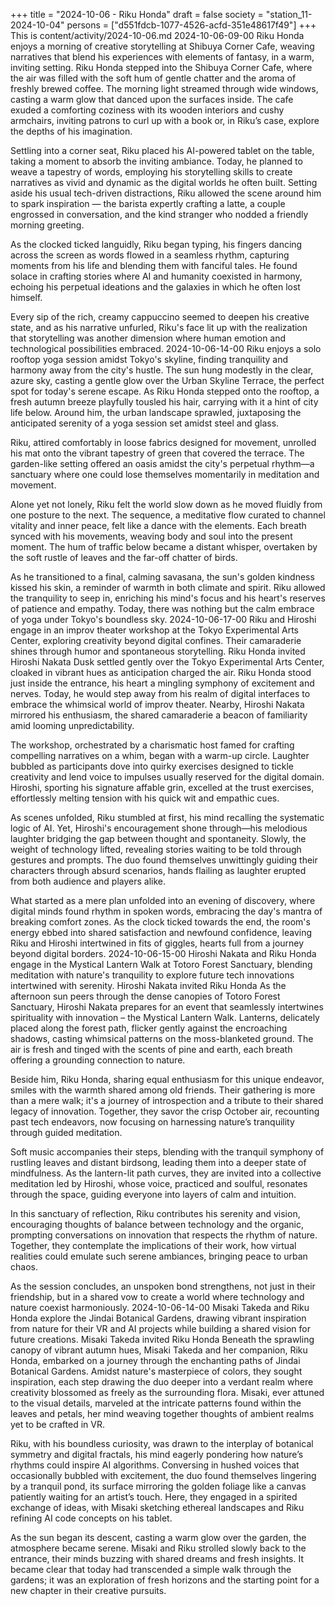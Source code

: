 +++
title = "2024-10-06 - Riku Honda"
draft = false
society = "station_11-2024-10-04"
persons = ["d551fdcb-1077-4526-acfd-351e48617f49"]
+++
This is content/activity/2024-10-06.md
2024-10-06-09-00
Riku Honda enjoys a morning of creative storytelling at Shibuya Corner Cafe, weaving narratives that blend his experiences with elements of fantasy, in a warm, inviting setting.
Riku Honda stepped into the Shibuya Corner Cafe, where the air was filled with the soft hum of gentle chatter and the aroma of freshly brewed coffee. The morning light streamed through wide windows, casting a warm glow that danced upon the surfaces inside. The cafe exuded a comforting coziness with its wooden interiors and cushy armchairs, inviting patrons to curl up with a book or, in Riku’s case, explore the depths of his imagination.

Settling into a corner seat, Riku placed his AI-powered tablet on the table, taking a moment to absorb the inviting ambiance. Today, he planned to weave a tapestry of words, employing his storytelling skills to create narratives as vivid and dynamic as the digital worlds he often built. Setting aside his usual tech-driven distractions, Riku allowed the scene around him to spark inspiration — the barista expertly crafting a latte, a couple engrossed in conversation, and the kind stranger who nodded a friendly morning greeting. 

As the clocked ticked languidly, Riku began typing, his fingers dancing across the screen as words flowed in a seamless rhythm, capturing moments from his life and blending them with fanciful tales. He found solace in crafting stories where AI and humanity coexisted in harmony, echoing his perpetual ideations and the galaxies in which he often lost himself.

Every sip of the rich, creamy cappuccino seemed to deepen his creative state, and as his narrative unfurled, Riku's face lit up with the realization that storytelling was another dimension where human emotion and technological possibilities embraced.
2024-10-06-14-00
Riku enjoys a solo rooftop yoga session amidst Tokyo's skyline, finding tranquility and harmony away from the city's hustle.
The sun hung modestly in the clear, azure sky, casting a gentle glow over the Urban Skyline Terrace, the perfect spot for today's serene escape. As Riku Honda stepped onto the rooftop, a fresh autumn breeze playfully tousled his hair, carrying with it a hint of city life below. Around him, the urban landscape sprawled, juxtaposing the anticipated serenity of a yoga session set amidst steel and glass.

Riku, attired comfortably in loose fabrics designed for movement, unrolled his mat onto the vibrant tapestry of green that covered the terrace. The garden-like setting offered an oasis amidst the city's perpetual rhythm—a sanctuary where one could lose themselves momentarily in meditation and movement.

Alone yet not lonely, Riku felt the world slow down as he moved fluidly from one posture to the next. The sequence, a meditative flow curated to channel vitality and inner peace, felt like a dance with the elements. Each breath synced with his movements, weaving body and soul into the present moment. The hum of traffic below became a distant whisper, overtaken by the soft rustle of leaves and the far-off chatter of birds.

As he transitioned to a final, calming savasana, the sun's golden kindness kissed his skin, a reminder of warmth in both climate and spirit. Riku allowed the tranquility to seep in, enriching his mind's focus and his heart's reserves of patience and empathy. Today, there was nothing but the calm embrace of yoga under Tokyo's boundless sky.
2024-10-06-17-00
Riku and Hiroshi engage in an improv theater workshop at the Tokyo Experimental Arts Center, exploring creativity beyond digital confines. Their camaraderie shines through humor and spontaneous storytelling.
Riku Honda invited Hiroshi Nakata
Dusk settled gently over the Tokyo Experimental Arts Center, cloaked in vibrant hues as anticipation charged the air. Riku Honda stood just inside the entrance, his heart a mingling symphony of excitement and nerves. Today, he would step away from his realm of digital interfaces to embrace the whimsical world of improv theater. Nearby, Hiroshi Nakata mirrored his enthusiasm, the shared camaraderie a beacon of familiarity amid looming unpredictability.

The workshop, orchestrated by a charismatic host famed for crafting compelling narratives on a whim, began with a warm-up circle. Laughter bubbled as participants dove into quirky exercises designed to tickle creativity and lend voice to impulses usually reserved for the digital domain. Hiroshi, sporting his signature affable grin, excelled at the trust exercises, effortlessly melting tension with his quick wit and empathic cues.

As scenes unfolded, Riku stumbled at first, his mind recalling the systematic logic of AI. Yet, Hiroshi's encouragement shone through—his melodious laughter bridging the gap between thought and spontaneity. Slowly, the weight of technology lifted, revealing stories waiting to be told through gestures and prompts. The duo found themselves unwittingly guiding their characters through absurd scenarios, hands flailing as laughter erupted from both audience and players alike.

What started as a mere plan unfolded into an evening of discovery, where digital minds found rhythm in spoken words, embracing the day's mantra of breaking comfort zones. As the clock ticked towards the end, the room's energy ebbed into shared satisfaction and newfound confidence, leaving Riku and Hiroshi intertwined in fits of giggles, hearts full from a journey beyond digital borders.
2024-10-06-15-00
Hiroshi Nakata and Riku Honda engage in the Mystical Lantern Walk at Totoro Forest Sanctuary, blending meditation with nature's tranquility to explore future tech innovations intertwined with serenity.
Hiroshi Nakata invited Riku Honda
As the afternoon sun peers through the dense canopies of Totoro Forest Sanctuary, Hiroshi Nakata prepares for an event that seamlessly intertwines spirituality with innovation – the Mystical Lantern Walk. Lanterns, delicately placed along the forest path, flicker gently against the encroaching shadows, casting whimsical patterns on the moss-blanketed ground. The air is fresh and tinged with the scents of pine and earth, each breath offering a grounding connection to nature. 

Beside him, Riku Honda, sharing equal enthusiasm for this unique endeavor, smiles with the warmth shared among old friends. Their gathering is more than a mere walk; it's a journey of introspection and a tribute to their shared legacy of innovation. Together, they savor the crisp October air, recounting past tech endeavors, now focusing on harnessing nature’s tranquility through guided meditation.

Soft music accompanies their steps, blending with the tranquil symphony of rustling leaves and distant birdsong, leading them into a deeper state of mindfulness. As the lantern-lit path curves, they are invited into a collective meditation led by Hiroshi, whose voice, practiced and soulful, resonates through the space, guiding everyone into layers of calm and intuition. 

In this sanctuary of reflection, Riku contributes his serenity and vision, encouraging thoughts of balance between technology and the organic, prompting conversations on innovation that respects the rhythm of nature. Together, they contemplate the implications of their work, how virtual realities could emulate such serene ambiances, bringing peace to urban chaos. 

As the session concludes, an unspoken bond strengthens, not just in their friendship, but in a shared vow to create a world where technology and nature coexist harmoniously.
2024-10-06-14-00
Misaki Takeda and Riku Honda explore the Jindai Botanical Gardens, drawing vibrant inspiration from nature for their VR and AI projects while building a shared vision for future creations.
Misaki Takeda invited Riku Honda
Beneath the sprawling canopy of vibrant autumn hues, Misaki Takeda and her companion, Riku Honda, embarked on a journey through the enchanting paths of Jindai Botanical Gardens. Amidst nature's masterpiece of colors, they sought inspiration, each step drawing the duo deeper into a verdant realm where creativity blossomed as freely as the surrounding flora. Misaki, ever attuned to the visual details, marveled at the intricate patterns found within the leaves and petals, her mind weaving together thoughts of ambient realms yet to be crafted in VR.

Riku, with his boundless curiosity, was drawn to the interplay of botanical symmetry and digital fractals, his mind eagerly pondering how nature’s rhythms could inspire AI algorithms. Conversing in hushed voices that occasionally bubbled with excitement, the duo found themselves lingering by a tranquil pond, its surface mirroring the golden foliage like a canvas patiently waiting for an artist’s touch. Here, they engaged in a spirited exchange of ideas, with Misaki sketching ethereal landscapes and Riku refining AI code concepts on his tablet.

As the sun began its descent, casting a warm glow over the garden, the atmosphere became serene. Misaki and Riku strolled slowly back to the entrance, their minds buzzing with shared dreams and fresh insights. It became clear that today had transcended a simple walk through the gardens; it was an exploration of fresh horizons and the starting point for a new chapter in their creative pursuits.
